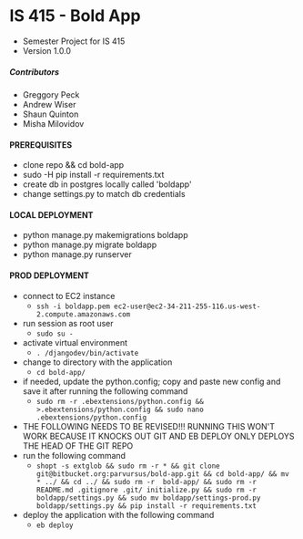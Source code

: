 # IS 415 - Bold App #

* Semester Project for IS 415
* Version 1.0.0

##### Contributors #####
* Greggory Peck
* Andrew Wiser
* Shaun Quinton
* Misha Milovidov

#### PREREQUISITES ####
* clone repo && cd bold-app
* sudo -H pip install -r requirements.txt
* create db in postgres locally called 'boldapp'
* change settings.py to match db credentials

#### LOCAL DEPLOYMENT ####
* python manage.py makemigrations boldapp
* python manage.py migrate boldapp
* python manage.py runserver

#### PROD DEPLOYMENT ####
* connect to EC2 instance
    * ```ssh -i boldapp.pem ec2-user@ec2-34-211-255-116.us-west-2.compute.amazonaws.com```
* run session as root user
    * ```sudo su -```
* activate virtual environment
    * ```. /djangodev/bin/activate```
* change to directory with the application
    * ```cd bold-app/```
* if needed, update the python.config; copy and paste new config and save it after running the following command
    * ```sudo rm -r .ebextensions/python.config && >.ebextensions/python.config && sudo nano .ebextensions/python.config```
* THE FOLLOWING NEEDS TO BE REVISED!!! RUNNING THIS WON'T WORK BECAUSE IT KNOCKS OUT GIT AND EB DEPLOY ONLY DEPLOYS THE HEAD OF THE GIT REPO
* run the following command
    * ```shopt -s extglob && sudo rm -r * && git clone git@bitbucket.org:parvursus/bold-app.git && cd bold-app/ && mv * ../ && cd ../ && sudo rm -r  bold-app/ && sudo rm -r README.md .gitignore .git/ initialize.py && sudo rm -r boldapp/settings.py && sudo mv boldapp/settings-prod.py boldapp/settings.py && pip install -r requirements.txt```
* deploy the application with the following command
    * ```eb deploy```
